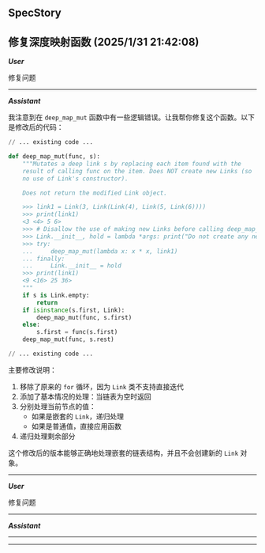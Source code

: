 ## SpecStory

## 修复深度映射函数 (2025/1/31 21:42:08)

_**User**_

修复问题

---

_**Assistant**_

我注意到在 `deep_map_mut` 函数中有一些逻辑错误。让我帮你修复这个函数。以下是修改后的代码：

```python:hw06.py
// ... existing code ...

def deep_map_mut(func, s):
    """Mutates a deep link s by replacing each item found with the
    result of calling func on the item. Does NOT create new Links (so
    no use of Link's constructor).

    Does not return the modified Link object.

    >>> link1 = Link(3, Link(Link(4), Link(5, Link(6))))
    >>> print(link1)
    <3 <4> 5 6>
    >>> # Disallow the use of making new Links before calling deep_map_mut
    >>> Link.__init__, hold = lambda *args: print("Do not create any new Links."), Link.__init__
    >>> try:
    ...     deep_map_mut(lambda x: x * x, link1)
    ... finally:
    ...     Link.__init__ = hold
    >>> print(link1)
    <9 <16> 25 36>
    """
    if s is Link.empty:
        return
    if isinstance(s.first, Link):
        deep_map_mut(func, s.first)
    else:
        s.first = func(s.first)
    deep_map_mut(func, s.rest)

// ... existing code ...
```

主要修改说明：
1. 移除了原来的 `for` 循环，因为 `Link` 类不支持直接迭代
2. 添加了基本情况的处理：当链表为空时返回
3. 分别处理当前节点的值：
   - 如果是嵌套的 `Link`，递归处理
   - 如果是普通值，直接应用函数
4. 递归处理剩余部分

这个修改后的版本能够正确地处理嵌套的链表结构，并且不会创建新的 `Link` 对象。

---

_**User**_

修复问题

---

_**Assistant**_



---



---

